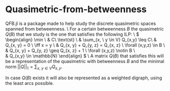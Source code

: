 # Quasimetric-from-betweenness
QFB.jl is a package made to help study the discrete quasimetric spaces spanned from betweenness.
\\
For a certain betweenness $B$ the quasimetric $Q(B)$ that we study is the one that satisfies the following ILP:
\\
$
\begin{align}
    \min \ & C\\
    \text{st} \ & \sum_{x, \ y \in V} Q_{x,y} \leq C\\
    & Q_{x, y} = 0 \ \iff x = y \\
    & Q_{x, y} + Q_{y, z} = Q_{x, z} \ \forall (x,y,z) \in B \\  
    & Q_{x, y} + Q_{y, z} \geq Q_{x, z} + 1 \ \forall (x,y,z) \notin B \\  
    & Q_{x,y} \in \mathbb{N}
\end{align}
$
\\
A matrix $Q(B)$ that satisfies this will be a representation of the quasimetric with betweenness $B$ and the minimal norm $||Q||_1 = \sum_{x,\ y \in V}Q_{x,y}$.

In case $Q(B)$ exists it will also be represented as a weighted digraph, using the least arcs possible.